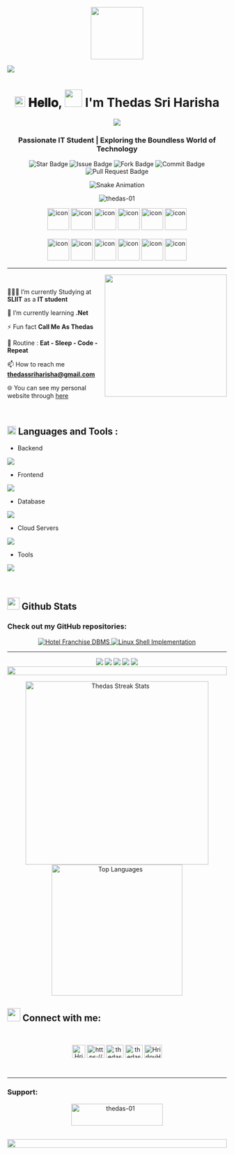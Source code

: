 <p align="center">
  <picture><img src = "https://github.com/7oSkaaa/7oSkaaa/blob/main/Images/about_me.gif?raw=true" width = 120px></picture>
</p>
<img src="https://user-images.githubusercontent.com/73097560/115834477-dbab4500-a447-11eb-908a-139a6edaec5c.gif">

<h1 align="center">
  <a target="_blank">
    <img src="https://github.com/JayantGoel001/JayantGoel001/blob/master/GIF/Earth.gif" width="24px" style="max-width:100%;">
  </a>
  𝐇𝐞𝐥𝐥𝐨,
  <a target="_blank">
    <img src="https://github.com/JayantGoel001/JayantGoel001/blob/master/GIF/Hi.gif" width="40px" />
    I'm Thedas Sri Harisha
  </a>
</h1>

<p align="center">
  <a href="https://github.com/DenverCoder1/readme-typing-svg"><img src="https://readme-typing-svg.herokuapp.com?font=Time+New+Roman&color=cyan&size=25&center=true&vCenter=true&width=600&height=100&lines=Welcome+To+My+Profile...&hearts;++;Self-taught+Full-Stack+Developer,;Active+Learner/Researcher,;Love+to+learn+new+stuffs..<3"></a></p>
  
<h3 align="center">Passionate IT Student | Exploring the Boundless World of Technology</h3>

<p align="center">
  <img src="https://custom-icon-badges.herokuapp.com/badge/Star-yellow.svg?logo=star" alt="Star Badge">
  <img src="https://custom-icon-badges.herokuapp.com/badge/Issue-red.svg?logo=issue" alt="Issue Badge">
  <img src="https://custom-icon-badges.herokuapp.com/badge/Fork-orange.svg?logo=fork" alt="Fork Badge">
  <img src="https://custom-icon-badges.herokuapp.com/badge/Commit-green.svg?logo=commit" alt="Commit Badge">
  <img src="https://custom-icon-badges.herokuapp.com/badge/Pull%20Request-purple.svg?logo=pr" alt="Pull Request Badge">
</p>


<p align="center">
  <img src="https://github.com/thedas-01/TekyaygilFethi/blob/output/github-contribution-grid-snake.svg" alt="Snake Animation">
</p>


<p align="center"> <img src="https://komarev.com/ghpvc/?username=thedas-01&label=Profile%20views&color=0e75b6&style=flat" alt="thedas-01" /> </p>

<div align="center">
  <img src="https://techstack-generator.vercel.app/java-icon.svg" alt="icon" width="50" height="50" />
  <img src="https://techstack-generator.vercel.app/python-icon.svg" alt="icon" width="50" height="50" />
  <img src="https://techstack-generator.vercel.app/ts-icon.svg" alt="icon" width="50" height="50" />
  <img src="https://techstack-generator.vercel.app/js-icon.svg" alt="icon"width="50" height="50" />
  <img src="https://techstack-generator.vercel.app/react-icon.svg" alt="icon" width="50" height="50" />
 <img src="https://techstack-generator.vercel.app/mysql-icon.svg" alt="icon" width="50" height="50" />
</div>

<br>

<div align="center">
  <img src="https://techstack-generator.vercel.app/docker-icon.svg" alt="icon" width="50" height="50" />
  <img src="https://techstack-generator.vercel.app/aws-icon.svg" alt="icon" width="50" height="50" />
  <img src="https://techstack-generator.vercel.app/github-icon.svg" alt="icon" width="50" height="50" />
  <img src="https://techstack-generator.vercel.app/prettier-icon.svg" alt="icon" width="50" height="50" />
  <img src="https://techstack-generator.vercel.app/restapi-icon.svg" alt="icon" width="50" height="50" />
  <img src="https://techstack-generator.vercel.app/graphql-icon.svg" alt="icon" width="50" height="50" />
</div>

---

<picture> <img align="right" src="https://github.com/7oSkaaa/7oSkaaa/blob/main/Images/Right_Side.gif?raw=true" width = 280px></picture><br>

 👨🏽‍💻  I’m currently Studying at **SLIIT** as a **IT student**

 🌱 I’m currently learning **.Net**

 ⚡ Fun fact **Call Me As Thedas**
 
 🔄 Routine : **Eat - Sleep - Code - Repeat**

 📫 How to reach me **thedassriharisha@gmail.com**

 🌐 You can see my personal website through [here](https://www.google.com)

<br>

 ## <img src="https://media2.giphy.com/media/QssGEmpkyEOhBCb7e1/giphy.gif?cid=ecf05e47a0n3gi1bfqntqmob8g9aid1oyj2wr3ds3mg700bl&rid=giphy.gif" width ="20"><b> Languages and Tools : </b>
 
- Backend
<p align="left">
  <a href="https://skillicons.dev">
    <img src="https://skillicons.dev/icons?i=php,laravel,java,nodejs,py,spring,flask,fastapi,express,nestjs" />
  </a>
</p>

- Frontend
<p align="left">
  <a href="https://skillicons.dev">
    <img src="https://skillicons.dev/icons?i=css,js,react,nextjs,angular,bootstrap,tailwind,html,flutter,androidstudio" />
  </a>
</p>

- Database
<p align="left">
  <a href="https://skillicons.dev">
    <img src="https://skillicons.dev/icons?i=mongodb,mysql,postgresql" />
  </a>
</p>

- Cloud Servers
<p align="left">
  <a href="https://skillicons.dev">
    <img src="https://skillicons.dev/icons?i=azure,aws,gcp,firebase" />
  </a>
</p>

- Tools
<p align="left">
  <a href="https://skillicons.dev">
    <img src="https://skillicons.dev/icons?i=git,github,docker,figma,xd,idea,vscode,postman,linux" />
  </a>
</p>

<br/>

## <picture> <img src="https://github.com/7oSkaaa/7oSkaaa/blob/main/Images/Statistics.gif?raw=true" width="28px"> </picture> Github Stats

### Check out my GitHub repositories:
<div align="center">
  <p>
    <a href="https://github.com/Bhargavi-hash/HotelFranchiseDBMS.git">
      <img src="https://github-readme-stats.vercel.app/api/pin/?username=Bhargavi-hash&repo=HotelFranchiseDBMS&theme=tokyonight" alt="Hotel Franchise DBMS" />
    </a>
    <a href="https://github.com/Bhargavi-hash/Linux-Shell-Implementation.git">
      <img src="https://github-readme-stats.vercel.app/api/pin/?username=Bhargavi-hash&repo=Linux-Shell-Implementation&theme=tokyonight" alt="Linux Shell Implementation" />
    </a>
  </p>
</div>

---
<p align="center">
<img src="http://github-profile-summary-cards.vercel.app/api/cards/profile-details?username=thedas-01&theme=solarized_dark">
<img src="http://github-profile-summary-cards.vercel.app/api/cards/repos-per-language?username=thedas-01&theme=solarized_dark">
<img src="http://github-profile-summary-cards.vercel.app/api/cards/most-commit-language?username=thedas-01&theme=solarized_dark">
<img src="http://github-profile-summary-cards.vercel.app/api/cards/stats?username=thedas-01&theme=solarized_dark">
<img src="http://github-profile-summary-cards.vercel.app/api/cards/productive-time?username=thedas-01&theme=solarized_dark&utcOffset=8">
  
</br>

<img src="https://i.imgur.com/dBaSKWF.gif" height="20" width="100%">
<p align="center">
  <img src="https://github-readme-streak-stats.herokuapp.com/?user=thedas-01&theme=tokyonight&hide_border=true" alt="Thedas Streak Stats" width="420px"/>
  <img src="https://github-readme-stats.vercel.app/api/top-langs?username=thedas-01&show_icons=true&locale=en&layout=compact&theme=tokyonight&hide_border=true" alt="Top Languages" width="300px"/>
</p>



## <picture> <img src = "https://github.com/7oSkaaa/7oSkaaa/blob/main/Images/Statistics.gif?raw=true" width = 30px>  </picture>Connect with me:
<br>
<p align="center">
<a href="https://github.com/Thedas-01" target="blank"><img align="center" src="https://img.icons8.com/dusk/40/000000/internet--v1.png" alt="HridoyHazard" height="30" width="30" /></a>
<a href="https://www.linkedin.com/in/thedas-sri-harisha-328098198/" target="blank"><img align="center" src="https://raw.githubusercontent.com/rahuldkjain/github-profile-readme-generator/master/src/images/icons/Social/linked-in-alt.svg" alt="https://www.linkedin.com/in/thedas-sri-harisha-328098198/" height="30" width="40" /></a>
<a href="https://www.facebook.com/people/Thedas-Sri-Harisha/100074413705204/" target="blank"><img align="center" src="https://raw.githubusercontent.com/rahuldkjain/github-profile-readme-generator/master/src/images/icons/Social/facebook.svg" alt="thedas sri harisha" height="30" width="40" /></a>
<a href="https://www.instagram.com/thedas_sri_harisha/" target="blank"><img align="center" src="https://raw.githubusercontent.com/rahuldkjain/github-profile-readme-generator/master/src/images/icons/Social/instagram.svg" alt="thedas-sri-harisha" height="30" width="40" /></a>
<a href="https://github.com/Thedas-01" target="blank"><img align="center" src="https://raw.githubusercontent.com/rahuldkjain/github-profile-readme-generator/master/src/images/icons/Social/github.svg" alt="HridoyHazard" height="30" width="40" /></a>
</p>
<br>

---

<h3 align="left">Support:</h3>
<p align="center"><a href="https://www.buymeacoffee.com/Thedas"> <img align="center" src="https://cdn.buymeacoffee.com/buttons/v2/default-yellow.png" height="50" width="210" alt="thedas-01" /></a>
</p><br>
<img src="https://i.imgur.com/dBaSKWF.gif" height="20" width="100%">

